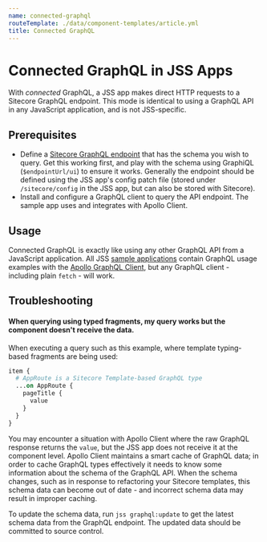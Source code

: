 ```yaml
---
name: connected-graphql
routeTemplate: ./data/component-templates/article.yml
title: Connected GraphQL
---
```

# Connected GraphQL in JSS Apps

With _connected_ GraphQL, a JSS app makes direct HTTP requests to a Sitecore GraphQL endpoint. This mode is identical to using a GraphQL API in any JavaScript application, and is not JSS-specific.

## Prerequisites

* Define a [Sitecore GraphQL endpoint](/docs/techniques/graphql/graphql-overview) that has the schema you wish to query. Get this working first, and play with the schema using GraphiQL (`$endpointUrl/ui`) to ensure it works. Generally the endpoint should be defined using the JSS app's config patch file (stored under `/sitecore/config` in the JSS app, but can also be stored with Sitecore).
* Install and configure a GraphQL client to query the API endpoint. The sample app uses and integrates with Apollo Client.

## Usage

Connected GraphQL is exactly like using any other GraphQL API from a JavaScript application. All JSS [sample applications](/docs/client-frameworks/getting-started/quick-start) contain GraphQL usage examples with the [Apollo GraphQL Client](https://www.apollographql.com), but any GraphQL client - including plain `fetch` - will work.

## Troubleshooting

#### When querying using typed fragments, my query works but the component doesn't receive the data.

When executing a query such as this example, where template typing-based fragments are being used:

```graphql
item {
  # AppRoute is a Sitecore Template-based GraphQL type
  ...on AppRoute {
    pageTitle {
      value
    }
  }
}
```

You may encounter a situation with Apollo Client where the raw GraphQL response returns the `value`, but the JSS app does not receive it at the component level. Apollo Client maintains a smart cache of GraphQL data; in order to cache GraphQL types effectively it needs to know some information about the schema of the GraphQL API. When the schema changes, such as in response to refactoring your Sitecore templates, this schema data can become out of date - and incorrect schema data may result in improper caching.

To update the schema data, run `jss graphql:update` to get the latest schema data from the GraphQL endpoint. The updated data should be committed to source control.